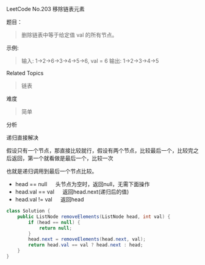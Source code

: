 LeetCode No.203 移除链表元素

题目：

> 删除链表中等于给定值 val 的所有节点。 

示例: 

> 输入: 1->2->6->3->4->5->6, val = 6
> 输出: 1->2->3->4->5

Related Topics

> 链表

难度

> 简单

分析

递归直接解决

假设只有一个节点，那直接比较就行，假设有两个节点，比较最后一个，比较完之后返回，第一个就看做是最后一个，比较一次

也就是递归调用到最后一个节点比较。

- head == null   头节点为空时，返回null，无需下面操作
-  head.val == val   返回head.next(递归后的值)
-  head.val != val   返回head


```java
class Solution {
    public ListNode removeElements(ListNode head, int val) {
        if (head == null) {
            return null;
        }
        head.next = removeElements(head.next, val);
        return head.val == val ? head.next : head;
    }
}
```

